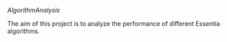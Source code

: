 *AlgorithmAnalysis*

The aim of this project is to analyze the performance of different Essentia algorithms.